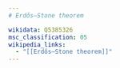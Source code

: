 ```yaml
---
# Erdős–Stone theorem

wikidata: Q5385326
msc_classification: 05
wikipedia_links:
  - "[[Erdős–Stone theorem]]"
---
```


